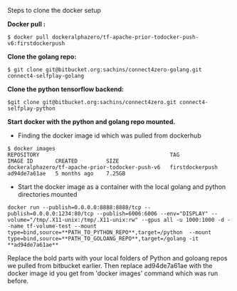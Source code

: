 Steps to clone the docker setup

**Docker pull :**
```
$ docker pull dockeralphazero/tf-apache-prior-todocker-push-v6:firstdockerpush
```

**Clone the golang repo:**
```
$ git clone git@bitbucket.org:sachins/connect4zero-golang.git connect4-selfplay-golang
```

**Clone the python tensorflow backend:**
```
$git clone git@bitbucket.org:sachins/connect4zero.git connect4-selfplay-python
```

**Start docker with the python and golang repo mounted.**

- Finding the docker image id which was pulled from dockerhub

```
$ docker images
REPOSITORY                                         TAG               IMAGE ID       CREATED         SIZE
dockeralphazero/tf-apache-prior-todocker-push-v6   firstdockerpush   ad94de7a61ae   5 months ago    7.25GB
```

- Start the docker image as a container with the local golang and python directories mounted

```
docker run --publish=0.0.0.0:8888:8888/tcp --publish=0.0.0.0:1234:80/tcp --publish=6006:6006 --env="DISPLAY" --volume="/tmp/.X11-unix:/tmp/.X11-unix:rw" --gpus all -u 1000:1000 -d --name tf-volume-test --mount type=bind,source=**PATH_TO_PYTHON_REPO**,target=/python  --mount type=bind,source=**PATH_TO_GOLOANG_REPO**,target=/golang -it **ad94de7a61ae**
```

Replace the bold parts with your local folders of Python and goloang repos we pulled from bitbucket earlier.
Then replace ad94de7a61ae with the docker image id you get from 'docker images' command which was run before.